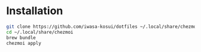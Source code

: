 # Installation

```sh
git clone https://github.com/iwasa-kosui/dotfiles ~/.local/share/chezmoi
cd ~/.local/share/chezmoi
brew bundle
chezmoi apply
```
